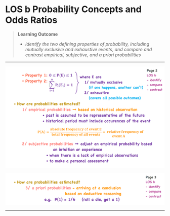 # LOS b Probability Concepts and Odds Ratios

> **Learning Outcome**
> 
> - *identify the two defining properties of probability, including mutually exclusive and exhaustive events, and compare and contrast empirical, subjective, and a priori probabilities*

---

![image.png](LOS%20b%20Probability%20Concepts%20and%20Odds%20Ratios%201772adf9873a80c28175f74436eaef1d/image.png)

![image.png](LOS%20b%20Probability%20Concepts%20and%20Odds%20Ratios%201772adf9873a80c28175f74436eaef1d/image%201.png)

---